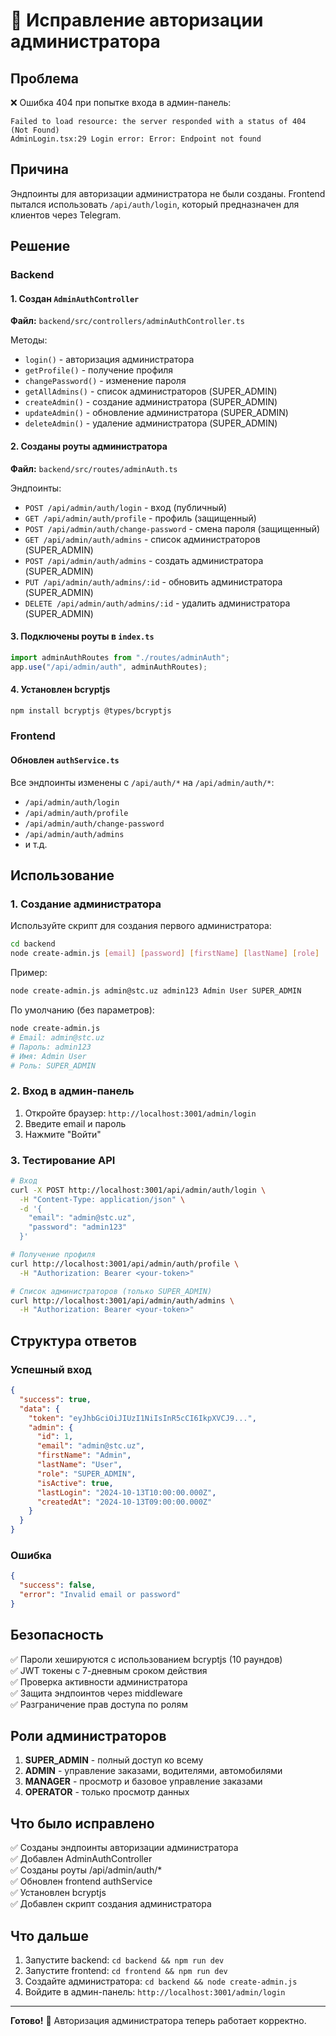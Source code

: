 # 🔧 Исправление авторизации администратора

## Проблема

❌ Ошибка 404 при попытке входа в админ-панель:

```
Failed to load resource: the server responded with a status of 404 (Not Found)
AdminLogin.tsx:29 Login error: Error: Endpoint not found
```

## Причина

Эндпоинты для авторизации администратора не были созданы. Frontend пытался использовать `/api/auth/login`, который предназначен для клиентов через Telegram.

## Решение

### Backend

#### 1. Создан `AdminAuthController`

**Файл:** `backend/src/controllers/adminAuthController.ts`

Методы:

- `login()` - авторизация администратора
- `getProfile()` - получение профиля
- `changePassword()` - изменение пароля
- `getAllAdmins()` - список администраторов (SUPER_ADMIN)
- `createAdmin()` - создание администратора (SUPER_ADMIN)
- `updateAdmin()` - обновление администратора (SUPER_ADMIN)
- `deleteAdmin()` - удаление администратора (SUPER_ADMIN)

#### 2. Созданы роуты администратора

**Файл:** `backend/src/routes/adminAuth.ts`

Эндпоинты:

- `POST /api/admin/auth/login` - вход (публичный)
- `GET /api/admin/auth/profile` - профиль (защищенный)
- `POST /api/admin/auth/change-password` - смена пароля (защищенный)
- `GET /api/admin/auth/admins` - список администраторов (SUPER_ADMIN)
- `POST /api/admin/auth/admins` - создать администратора (SUPER_ADMIN)
- `PUT /api/admin/auth/admins/:id` - обновить администратора (SUPER_ADMIN)
- `DELETE /api/admin/auth/admins/:id` - удалить администратора (SUPER_ADMIN)

#### 3. Подключены роуты в `index.ts`

```typescript
import adminAuthRoutes from "./routes/adminAuth";
app.use("/api/admin/auth", adminAuthRoutes);
```

#### 4. Установлен bcryptjs

```bash
npm install bcryptjs @types/bcryptjs
```

### Frontend

#### Обновлен `authService.ts`

Все эндпоинты изменены с `/api/auth/*` на `/api/admin/auth/*`:

- `/api/admin/auth/login`
- `/api/admin/auth/profile`
- `/api/admin/auth/change-password`
- `/api/admin/auth/admins`
- и т.д.

## Использование

### 1. Создание администратора

Используйте скрипт для создания первого администратора:

```bash
cd backend
node create-admin.js [email] [password] [firstName] [lastName] [role]
```

Пример:

```bash
node create-admin.js admin@stc.uz admin123 Admin User SUPER_ADMIN
```

По умолчанию (без параметров):

```bash
node create-admin.js
# Email: admin@stc.uz
# Пароль: admin123
# Имя: Admin User
# Роль: SUPER_ADMIN
```

### 2. Вход в админ-панель

1. Откройте браузер: `http://localhost:3001/admin/login`
2. Введите email и пароль
3. Нажмите "Войти"

### 3. Тестирование API

```bash
# Вход
curl -X POST http://localhost:3001/api/admin/auth/login \
  -H "Content-Type: application/json" \
  -d '{
    "email": "admin@stc.uz",
    "password": "admin123"
  }'

# Получение профиля
curl http://localhost:3001/api/admin/auth/profile \
  -H "Authorization: Bearer <your-token>"

# Список администраторов (только SUPER_ADMIN)
curl http://localhost:3001/api/admin/auth/admins \
  -H "Authorization: Bearer <your-token>"
```

## Структура ответов

### Успешный вход

```json
{
  "success": true,
  "data": {
    "token": "eyJhbGciOiJIUzI1NiIsInR5cCI6IkpXVCJ9...",
    "admin": {
      "id": 1,
      "email": "admin@stc.uz",
      "firstName": "Admin",
      "lastName": "User",
      "role": "SUPER_ADMIN",
      "isActive": true,
      "lastLogin": "2024-10-13T10:00:00.000Z",
      "createdAt": "2024-10-13T09:00:00.000Z"
    }
  }
}
```

### Ошибка

```json
{
  "success": false,
  "error": "Invalid email or password"
}
```

## Безопасность

✅ Пароли хешируются с использованием bcryptjs (10 раундов)  
✅ JWT токены с 7-дневным сроком действия  
✅ Проверка активности администратора  
✅ Защита эндпоинтов через middleware  
✅ Разграничение прав доступа по ролям

## Роли администраторов

1. **SUPER_ADMIN** - полный доступ ко всему
2. **ADMIN** - управление заказами, водителями, автомобилями
3. **MANAGER** - просмотр и базовое управление заказами
4. **OPERATOR** - только просмотр данных

## Что было исправлено

✅ Созданы эндпоинты авторизации администратора  
✅ Добавлен AdminAuthController  
✅ Созданы роуты /api/admin/auth/\*  
✅ Обновлен frontend authService  
✅ Установлен bcryptjs  
✅ Добавлен скрипт создания администратора

## Что дальше

1. Запустите backend: `cd backend && npm run dev`
2. Запустите frontend: `cd frontend && npm run dev`
3. Создайте администратора: `cd backend && node create-admin.js`
4. Войдите в админ-панель: `http://localhost:3001/admin/login`

---

**Готово!** 🎉 Авторизация администратора теперь работает корректно.
